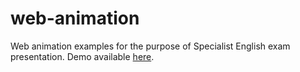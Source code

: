 # web-animation
Web animation examples for the purpose of Specialist English exam presentation.
Demo available [here](https://web-animations-examples.herokuapp.com/).
